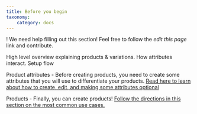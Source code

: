 ```yaml
---
title: Before you begin
taxonomy:
    category: docs
---
```


! We need help filling out this section! Feel free to follow the *edit this page* link and contribute.

High level overview explaining products & variations. How attributes interact. Setup flow

Product attributes - Before creating products, you need to create some
attributes that you will use to differentiate your products. [Read here to learn
about how to create, edit, and making some attributes optional](../02.configure-product-attributes)

Products - Finally, you can create products! [Follow the directions in
this section on the most common use cases.](../04.create-a-product)
